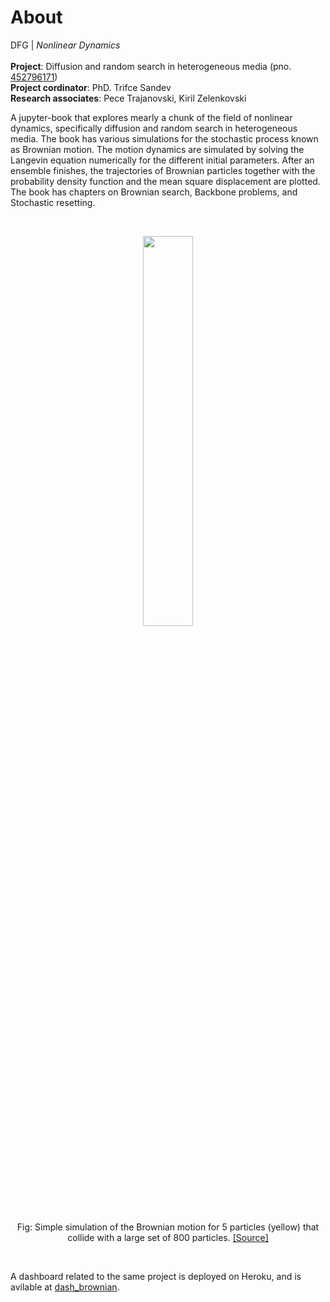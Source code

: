 # About

DFG | *Nonlinear Dynamics*
<br>
<br> **Project**: Diffusion and random search in heterogeneous media (pno. [452796171](https://gepris.dfg.de/gepris/projekt/452796171?language=en))
<br> **Project cordinator**: PhD. Trifce Sandev
<br> **Research associates**: Pece Trajanovski, Kiril Zelenkovski


A jupyter-book that explores mearly a chunk of the field of nonlinear dynamics, specifically diffusion and random search in heterogeneous media. The book has various simulations for the stochastic process known as Brownian motion. The motion dynamics are simulated by solving the Langevin equation numerically for the different initial parameters. After an ensemble finishes, the trajectories of Brownian particles together with the probability density function and the mean square displacement are plotted. The book has chapters on Brownian search, Backbone problems, and Stochastic resetting.


<br>


<p align="center">
<img src="https://upload.wikimedia.org/wikipedia/commons/5/51/Brownianmotion5particles150frame.gif" width=40%;></img> <br> <br>
Fig: Simple simulation of the Brownian motion for 5 particles (yellow) that collide with a large set of 800 particles. <a href="https://weelookang.blogspot.com/2010/06/ejs-open-source-brownian-motion-gas.html">[Source]</a>
</p>

<br>



A dashboard related to the same project is deployed on Heroku, and is avilable at [dash_brownian](https://dash-brownian.herokuapp.com/).

